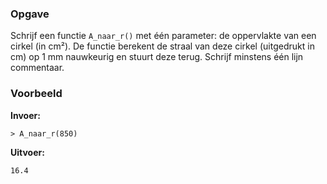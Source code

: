### Opgave

 Schrijf een functie `A_naar_r()` met één parameter: de oppervlakte van een cirkel (in cm²). De functie berekent de straal van deze cirkel (uitgedrukt in cm) op 1 mm nauwkeurig en stuurt deze terug. Schrijf minstens één lijn commentaar.

### Voorbeeld

**Invoer:**

    > A_naar_r(850)


**Uitvoer:**

    16.4
